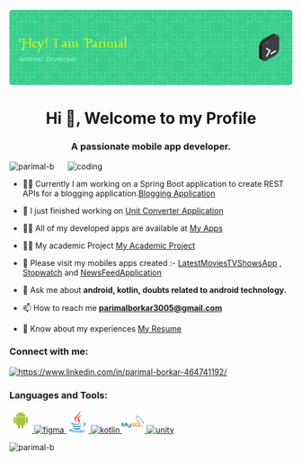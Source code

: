 ![logo](https://github.com/Parimal-b/Parimal-b/blob/main/github-header-image.png)
<h1 align="center">Hi 👋, Welcome to my Profile </h1>
<h3 align="center">A passionate mobile app developer.</h3>

<img align="right" alt="coding" width="400" src="https://cdn.dribbble.com/users/2131993/screenshots/4948736/thoughtworks-gif_dribbble.gif">

<p align="left"> <img src="https://komarev.com/ghpvc/?username=parimal-b&label=Profile%20views&color=0e75b6&style=flat" alt="parimal-b" /> </p>

- 👨‍💻 Currently I am working on a Spring Boot application to create REST APIs for a blogging application.[Blogging Application](https://github.com/Parimal-b/blog-apis)
  
- 🔭 I just finished working on [Unit Converter Application](https://github.com/Parimal-b/unit-converter-app)

- 👨‍💻 All of my developed apps are available at [My Apps](https://1drv.ms/f/s!AgvsbrR-mPDyhEsCkiHlsdT1UVa3?e=USZvbe)
- 👨‍💻 My academic Project [My Academic Project](https://github.com/Parimal-b/EatzyFoodDeliveryApp)


- 🔭 Please visit my mobiles apps created :-
 [LatestMoviesTVShowsApp](https://github.com/Parimal-b/TMDBClient) ,
 [Stopwatch](https://github.com/Parimal-b/StopWatch) and [NewsFeedApplication](https://github.com/Parimal-b/NewsFeedApplication)

- 💬 Ask me about **android, kotlin, doubts related to android technology.**

- 📫 How to reach me **parimalborkar3005@gmail.com**

- 📄 Know about my experiences [My Resume](https://1drv.ms/b/s!AgvsbrR-mPDyhW6ShODdllga5rVK?e=jTP9eB)

<h3 align="left">Connect with me:</h3>
<p align="left">
<a href="https://www.linkedin.com/in/parimal-borkar-464741192/" target="blank"><img align="center" src="https://raw.githubusercontent.com/rahuldkjain/github-profile-readme-generator/master/src/images/icons/Social/linked-in-alt.svg" alt="https://www.linkedin.com/in/parimal-borkar-464741192/" height="30" width="40" /></a>
</p>

<h3 align="left">Languages and Tools:</h3>
<p align="left"> <a href="https://developer.android.com" target="_blank" rel="noreferrer"> <img src="https://raw.githubusercontent.com/devicons/devicon/master/icons/android/android-original-wordmark.svg" alt="android" width="40" height="40"/> </a> <a href="https://www.figma.com/" target="_blank" rel="noreferrer"> <img src="https://www.vectorlogo.zone/logos/figma/figma-icon.svg" alt="figma" width="40" height="40"/> </a> <a href="https://www.java.com" target="_blank" rel="noreferrer"> <img src="https://raw.githubusercontent.com/devicons/devicon/master/icons/java/java-original.svg" alt="java" width="40" height="40"/> </a> <a href="https://kotlinlang.org" target="_blank" rel="noreferrer"> <img src="https://www.vectorlogo.zone/logos/kotlinlang/kotlinlang-icon.svg" alt="kotlin" width="40" height="40"/> </a> <a href="https://www.mysql.com/" target="_blank" rel="noreferrer"> <img src="https://raw.githubusercontent.com/devicons/devicon/master/icons/mysql/mysql-original-wordmark.svg" alt="mysql" width="40" height="40"/> </a> <a href="https://unity.com/" target="_blank" rel="noreferrer"> <img src="https://www.vectorlogo.zone/logos/unity3d/unity3d-icon.svg" alt="unity" width="40" height="40"/> </a> </p>

<p><img align="left" src="https://github-readme-stats.vercel.app/api/top-langs?username=parimal-b&show_icons=true&locale=en&layout=compact" alt="parimal-b" /></p>
